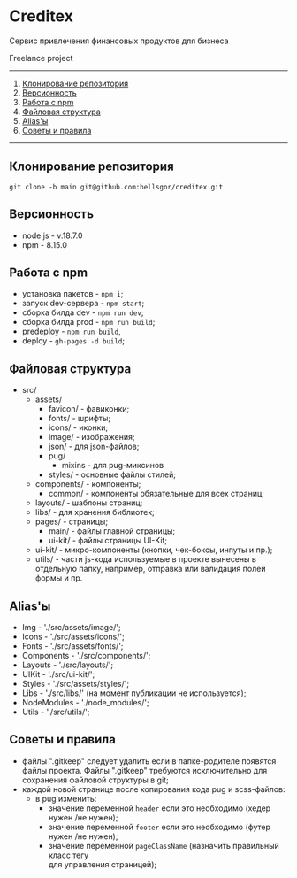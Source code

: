 # Creditex

Сервис привлечения финансовых продуктов для бизнеса

Freelance project

---

1. [Клонирование репозитория](#a-namerepo-clone-клонирование-репозитория-a)
2. [Версионность](#a-nameversions-версионность-a)
3. [Работа с npm](#a-namenpmcommands-работа-с-npm-a)
4. [Файловая структура](#a-namefile-structure-файловая-структура-a)
5. [Alias'ы](#a-namealias-aliasы-a)
6. [Советы и правила](#a-nametips-and-rules-советы-и-правила-a)

---

## <a name='repo-clone'>Клонирование репозитория</a>

    git clone -b main git@github.com:hellsgor/creditex.git

## <a name='versions'>Версионность</a>

- node js - v.18.7.0
- npm - 8.15.0

## <a name='npmcommands'>Работа с npm</a>

- установка пакетов - `npm i`;
- запуск dev-сервера - `npm start`;
- сборка билда dev - `npm run dev`;
- сборка билда prod - `npm run build`;
- predeploy - `npm run build`,
- deploy - `gh-pages -d build`;

## <a name='file-structure'>Файловая структура</a>

- src/
  - assets/
    - favicon/ - фавиконки;
    - fonts/ - шрифты;
    - icons/ - иконки;
    - image/ - изображения;
    - json/ - для json-файлов;
    - pug/
      - mixins - для pug-миксинов
    - styles/ - основные файлы стилей;
  - components/ - компоненты;
    - common/ - компоненты обязательные для всех страниц;
  - layouts/ - шаблоны страниц;
  - libs/ - для хранения библиотек;
  - pages/ - страницы;
    - main/ - файлы главной страницы;
    - ui-kit/ - файлы страницы UI-Kit;
  - ui-kit/ - микро-компоненты (кнопки, чек-боксы, инпуты и пр.);
  - utils/ - части js-кода используемые в проекте вынесены в отдельную папку,
    например, отправка или валидация полей формы и пр.

## <a name='alias'>Alias'ы</a>

- Img - './src/assets/image/';
- Icons - './src/assets/icons/';
- Fonts - './src/assets/fonts/';
- Components - './src/components/';
- Layouts - './src/layouts/';
- UIKit - './src/ui-kit/';
- Styles - './src/assets/styles/';
- Libs - './src/libs/' (на момент публикации не используется);
- NodeModules - './node_modules/';
- Utils - './src/utils/';

## <a name='tips-and-rules'>Советы и правила</a>

- файлы ".gitkeep" следует удалить если в папке-родителе появятся файлы проекта.
  Файлы ".gitkeep" требуются исключительно для сохранения файловой структуры в
  git;
- каждой новой странице после копирования кода pug и scss-файлов:
  - в pug изменить:
    - значение переменной `header` если это необходимо (хедер нужен /не нужен);
    - значение переменной `footer` если это необходимо (футер нужен /не нужен);
    - значение переменной `pageClassName` (назначить правильный класс
      тегу <main> для управления страницей);
